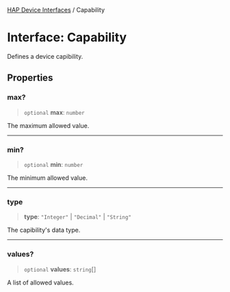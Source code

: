 [HAP Device Interfaces](../README.md) / Capability

# Interface: Capability

Defines a device capibility.

## Properties

### max?

> `optional` **max**: `number`

The maximum allowed value.

***

### min?

> `optional` **min**: `number`

The minimum allowed value.

***

### type

> **type**: `"Integer"` \| `"Decimal"` \| `"String"`

The capibility's data type.

***

### values?

> `optional` **values**: `string`[]

A list of allowed values.
